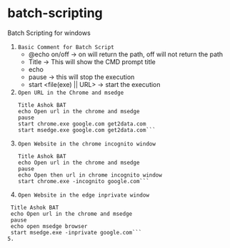 # batch-scripting
Batch Scripting for windows
1. ```Basic Comment for Batch Script```
   - @echo on/off -> on will return the path, off will not return the path
   - Title <Basic Tile> -> This will show the CMD prompt title
   - echo <Description>
   - pause -> this will stop the execution
   - start <file(exe) || URL> -> start the execution
2. ```Open URL in the Chrome and msedge```
   ```@echo off
   Title Ashok BAT
   echo Open url in the chrome and msedge
   pause
   start chrome.exe google.com get2data.com
   start msedge.exe google.com get2data.com```
3. ```Open Website in the chrome incognito window```
   ```@echo off
   Title Ashok BAT
   echo Open url in the chrome and msedge
   pause
   echo Open then url in chrome incognito window
   start chrome.exe -incognito google.com```
4. ```Open Website in the edge inprivate window```
  ```@echo off
   Title Ashok BAT
   echo Open url in the chrome and msedge
   pause
   echo open msedge browser
   start msedge.exe -inprivate google.com```
5. 
